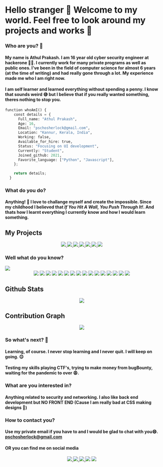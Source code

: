 # Hello stranger 👋 Welcome to my world. Feel free to look around my projects and works 🤗
### Who are you? 🧐

#### My name is Athul Prakash. I am 16 year old cyber security engineer at hackerone 👨‍💻. I currently work for many private programs as well as public ones. I've been in the field of computer science for almost 6 years (at the time of writing) and had really gone through a lot. My experience made me who I am right now.

#### I am self learner and learned everything without spending a penny. I know that sounds weird 😅 but I believe that if you really wanted something, theres nothing to stop you.

```python
function whoAmI() {
    const details = {
      Full_name: "Athul Prakash",
      Age: 16,
      Email: "pschosherlock@gmail.com",
      Location: "Kannur, Kerala, India",
      Working: false,
      Available_for_hire: true,
      Status: "Focusing on UI development",
      Currently: "Student",
      Joined_github: 2021,
      Favorite_language: ["Python", "Javascript"],
    };
  
    return details;
  }
```

### What do you do?
#### Anything! 🤪 I love to challange myself and create the impossible. Since my childhood I believed that _If You Hit A Wall, You Push Through It!_. And thats how I learnt everything I currently know and how I would learn something.

## My Projects
<div align="center">
  <a href="https://github.com/psychoSherlock/coCheck">
    <img
      src="https://github-readme-stats.vercel.app/api/pin/?username=psychoSherlock&repo=coCheck&theme=tokyonight"
    />
  </a>

  <a href="https://github.com/psychoSherlock/ip-who">
    <img
      src="https://github-readme-stats.vercel.app/api/pin/?username=psychoSherlock&repo=ip-who&theme=tokyonight"
    />
  </a>
    
  <a href="https://github.com/psychoSherlock/HSR">
    <img
      src="https://github-readme-stats.vercel.app/api/pin/?username=psychoSherlock&repo=vellavumVelichavum&theme=gradient"
    />
  </a>

  <a href="https://github.com/psychoSherlock/whatsAuto">
    <img
      src="https://github-readme-stats.vercel.app/api/pin/?username=psychoSherlock&repo=whatsAuto&theme=tokyonight"
    />
  </a>

  <a href="https://github.com/psychoSherlock/react-textractor">
    <img
      src="https://github-readme-stats.vercel.app/api/pin/?username=psychoSherlock&repo=react-textractor&theme=tokyonight"
    />
  </a>

  <a href="https://github.com/psychoSherlock/HSR">
    <img
      src="https://github-readme-stats.vercel.app/api/pin/?username=psychoSherlock&repo=HSR&theme=tokyonight"
    />
  </a>


  <a href="https://github.com/psychoSherlock/textRactor">
    <img
      src="https://github-readme-stats.vercel.app/api/pin/?username=psychoSherlock&repo=textRactor&theme=tokyonight"
    />
  </a>
</div>


### Well what do you know?
<a href="https://github.com/anuraghazra/github-readme-stats">
<img align="center" src="https://github-readme-stats.vercel.app/api/top-langs/?username=psychoSherlock"/>
</a>

<div align="center">
  <img src="https://img.shields.io/badge/python-3670A0?style=for-the-badge&logo=python&logoColor=ffdd54" />
  <img src="https://img.shields.io/badge/flask-%23000.svg?style=for-the-badge&logo=flask&logoColor=white" />
  <img src="https://img.shields.io/badge/opencv-%23white.svg?style=for-the-badge&logo=opencv&logoColor=white" />
  <img src="https://img.shields.io/badge/mysql-%2300f.svg?style=for-the-badge&logo=mysql&logoColor=white"/>
  <img src="https://img.shields.io/badge/HTML5-E34F26?style=for-the-badge&logo=html5&logoColor=white">
  <img src="https://img.shields.io/badge/CSS3-1572B6?style=for-the-badge&logo=css3&logoColor=white">
  <img src="https://img.shields.io/badge/materialui-%230081CB.svg?style=for-the-badge&logo=material-ui&logoColor=white" />
  <img src="https://img.shields.io/badge/JavaScript-F7DF1E?style=for-the-badge&logo=javascript&logoColor=black">
  <img src="https://img.shields.io/badge/Node.js-43853D?style=for-the-badge&logo=node-dot-js&logoColor=white">
  <img src="https://img.shields.io/badge/React-20232A?style=for-the-badge&logo=react&logoColor=61DAFB" />
  <img src="https://img.shields.io/badge/NPM-%23000000.svg?style=for-the-badge&logo=npm&logoColor=white" />
  <img src="https://img.shields.io/badge/shell_script-%23121011.svg?style=for-the-badge&logo=gnu-bash&logoColor=white"/>
  <img src="https://img.shields.io/badge/Windows_Security-0078D6?style=for-the-badge&logo=windows&logoColor=white" />
  <img src="https://img.shields.io/badge/Linux_Security-FCC624?style=for-the-badge&logo=linux&logoColor=black" />
  <img src="https://img.shields.io/badge/Debian-D70A53?style=for-the-badge&logo=debian&logoColor=white" />
  <img src="https://img.shields.io/badge/Kali-268BEE?style=for-the-badge&logo=kalilinux&logoColor=white" />
  
</div>

## Github Stats
<div align="center">
    <a href="https://github.com/psychoSherlock">
        <img src="https://github-readme-stats.vercel.app/api?username=psychoSherlock&show_icons=true&theme=tokyonight" />
    </a>
</div>

## Contribution Graph
<div align="center">
    <a href="https://github.com/psychoSherlock">
        <img src="https://activity-graph.herokuapp.com/graph?username=psychoSherlock" />
    </a>
</div>

### So what's next? 🤨
#### Learning, of course. I never stop learning and I never quit. I will keep on going. 😌
#### Testing my skills playing CTF's, trying to make money from bugBounty, waiting for the pandemic to over 😩.

### What are you interested in?
#### Anything related to security and networking. I also like back end development but NO FRONT END (Cause I am really bad at CSS making designs 😬)

### How to contact you?
#### Use my private email if you have to and I would be glad to chat with you😄. [pschosherlock@gmail.com](mailto:pschosherlock@gmail.com)
#### OR you can find me on social media

<div align="center">
    <a href="mailto:pschosherlock@gmail.com">
        <img src="https://img.shields.io/badge/Gmail-D14836?style=for-the-badge&logo=gmail&logoColor=white" />
    </a>
    <a href="https://www.instagram.com/psychoSherlock">
        <img src="https://img.shields.io/badge/Instagram-E4405F?style=for-the-badge&logo=instagram&logoColor=white" />
    </a>
    <a href="https://www.github.com/psychoSherlock">
        <img src="https://img.shields.io/badge/GitHub-100000?style=for-the-badge&logo=github&logoColor=white" />
    </a>
    <a href="https://stackoverflow.com/users/14303620/psychosherlock"><img src="https://img.shields.io/badge/Stack_Overflow-FE7A16?style=for-the-badge&logo=stack-overflow&logoColor=white" /></a>
    <a href="https://twitter.com/psycho_sherlock">
        <img src="https://img.shields.io/badge/Twitter-%231DA1F2.svg?style=for-the-badge&logo=Twitter&logoColor=white" />
    </a>
</div>
